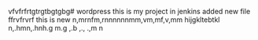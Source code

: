 vfvfrfrtgtrgtbgtgbg# wordpress
this is my project in jenkins
added new file
ffrvfrvrf
this is new
n,mrnfm,rnnnnnnmm,vm,mf,v,mm
hijgkltebtkl
n,.hmn,.hnh.g m.g ,.b ,., .,m n 

